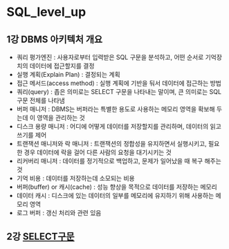 # SQL_level_up

## 1강 DBMS 아키텍처 개요

- 쿼리 평가엔진 : 사용자로부터 입력받은 SQL 구문을 분석하고, 어떤 순서로 기억장치의 데이터에 접근할지를 결정
- 실행 계획(Explain Plan) : 결정되는 계획
- 접근 메서드(access method) : 실행 계획에 기반을 둬서 데이터에 접근하는 방법
- 쿼리(query) : 좁은 의미로는 SELECT 구문을 나타내는 말이며, 큰 의미로는 SQL 구문 전체를 나타냄
- 버퍼 매니저 : DBMS는 버퍼라는 특별한 용도로 사용하는 메모리 영역을 확보해 두는데 이 영역을 관리하는 것
- 디스크 용량 매니저 : 어디에 어떻게 데이터를 저장할지를 관리하며, 데이터의 읽고 쓰기를 제어
- 트랜잭션 매니저와 락 매니저 : 트랜잭션의 정합성을 유지하면서 실행시키고, 필요한 경우 데이터에 락을 걸어 다른 사람의 요청을 대기시키는 것
- 리커버리 매니저 : 데이터를 정기적으로 백업하고, 문제가 일어났을 때 복구 해주는 것
- 기억 비용 : 데이터를 저장하는데 소모되는 비용
- 버퍼(buffer) or 캐시(cache) : 성능 향상을 목적으로 데이터를 저장하는 메모리
- 데이터 캐시 : 디스크에 있는 데이터의 일부를 메모리에 유지하기 위해 사용하는 메모리 영역
- 로그 버퍼 : 갱신 처리와 관련 있음

## 2강 [SELECT구문](https://github.com/DominKim/SQL_level_up/tree/main/01_SELECT구문)
